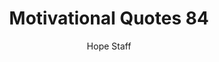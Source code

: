 ---
image: /assets/img/mq/mq_84_rogers.png
title: Motivational Quotes 84
categories:
  - Motivational Quotes
author: Hope Staff
notes: Motivational Quotes 84
embed: >-
  EMBED_GOES_HERE
transcript: >-
  SOME LINES OF TEXT START HERE
---